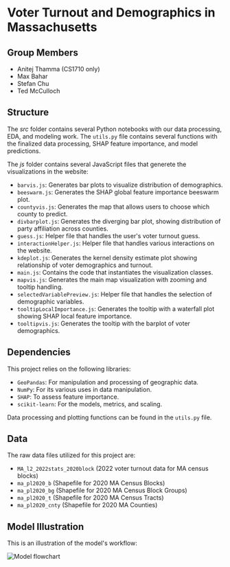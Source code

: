 # Voter Turnout and Demographics in Massachusetts

## Group Members
- Anitej Thamma (CS1710 only)
- Max Bahar 
- Stefan Chu 
- Ted McCulloch 

## Structure

The *src* folder contains several Python notebooks with our data processing, EDA, and modeling work. The `utils.py` file contains several functions with the finalized data processing, SHAP feature importance, and model predictions.

The *js* folder contains several JavaScript files that generete the visualizations in the website:
- `barvis.js`: Generates bar plots to visualize distribution of demographics.
- `beeswarm.js`: Generates the SHAP global feature importance beeswarm plot.
- `countyvis.js`: Generates the map that allows users to choose which county to predict.
- `divbarplot.js`: Generates the diverging bar plot, showing distribution of party affiliation across counties.
- `guess.js`: Helper file that handles the user's voter turnout guess.
- `interactionHelper.js`: Helper file that handles various interactions on the website.
- `kdeplot.js`: Generates the kernel density estimate plot showing relationship of voter demographics and turnout.
- `main.js`: Contains the code that instantiates the visualization classes.
- `mapvis.js`: Generates the main map visualization with zooming and tooltip handling. 
- `selectedVariablePreview.js`: Helper file that handles the selection of demographic variables.
- `tooltipLocalImportance.js`: Generates the tooltip with a waterfall plot showing SHAP local feature importance.
- `tooltipvis.js`: Generates the tooltip with the barplot of voter demographics.

## Dependencies

This project relies on the following libraries:
- `GeoPandas`: For manipulation and processing of geographic data. 
- `NumPy`: For its various uses in data manipulation.
- `SHAP`: To assess feature importance.
- `scikit-learn`: For the models, metrics, and scaling.

Data processing and plotting functions can be found in the `utils.py` file.

## Data

The raw data files utilized for this project are:
- `MA_l2_2022stats_2020block` (2022 voter turnout data for MA census blocks)
- `ma_pl2020_b` (Shapefile for 2020 MA Census Blocks)
- `ma_pl2020_bg` (Shapefile for 2020 MA Census Block Groups)
- `ma_pl2020_t` (Shapefile for 2020 MA Census Tracts)
- `ma_pl2020_cnty` (Shapefile for 2020 MA Counties)

## Model Illustration

This is an illustration of the model's workflow:

![Model flowchart](.img/model-flowchart.png)
